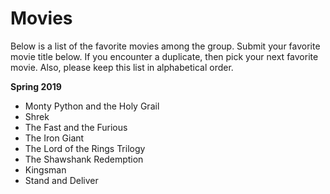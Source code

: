 # Movies

Below is a list of the favorite movies among the group.  Submit your favorite movie title below.  If you encounter a duplicate, then pick your next favorite movie.  Also, please keep this list in alphabetical order.

**Spring 2019**

* Monty Python and the Holy Grail
* Shrek
* The Fast and the Furious
* The Iron Giant
* The Lord of the Rings Trilogy
* The Shawshank Redemption
* Kingsman
* Stand and Deliver